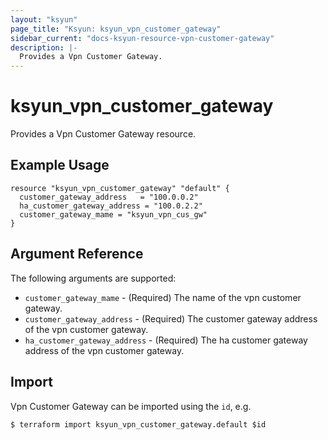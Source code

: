 ```yaml
---
layout: "ksyun"
page_title: "Ksyun: ksyun_vpn_customer_gateway"
sidebar_current: "docs-ksyun-resource-vpn-customer-gateway"
description: |-
  Provides a Vpn Customer Gateway.
---
```


# ksyun_vpn_customer_gateway

Provides a Vpn Customer Gateway resource.

## Example Usage

```hcl
resource "ksyun_vpn_customer_gateway" "default" {
  customer_gateway_address   = "100.0.0.2"
  ha_customer_gateway_address = "100.0.2.2"
  customer_gateway_mame = "ksyun_vpn_cus_gw"
}
```

## Argument Reference

The following arguments are supported:

* `customer_gateway_mame` - (Required) The name of the vpn customer gateway.
* `customer_gateway_address` - (Required) The customer gateway address of the vpn customer gateway.
* `ha_customer_gateway_address` - (Required) The ha customer gateway address of the vpn customer gateway.


## Import

Vpn Customer Gateway can be imported using the `id`, e.g.

```
$ terraform import ksyun_vpn_customer_gateway.default $id
```